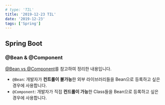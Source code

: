 ```yaml
---
# type: 'TIL'
title: '2019-12-23 TIL'
date: '2019-12-23'
tags: ['Spring']
---
```


## Spring Boot

### @Bean & @Component

[@Bean vs @Component](https://jojoldu.tistory.com/27)를 참고하여 정리한 내용입니다.

- `@Bean`: 개발자가 **컨트롤이 불가능**한 외부 라이브러리들을 Bean으로 등록하고 싶은 경우에 사용합니다.
- `@Component`: 개발자가 직접 **컨드롤이 가능**한 Class들을 Bean으로 등록하고 싶은 경우에 사용합니다.

